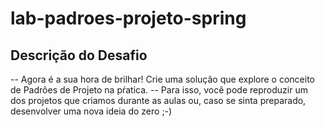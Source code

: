 # lab-padroes-projeto-spring
## Descrição do Desafio

--  Agora é a sua hora de brilhar! Crie uma solução que explore o conceito de Padrões de Projeto na pŕatica. 
--  Para isso, você pode reproduzir um dos projetos que criamos durante as aulas ou, caso se sinta preparado, desenvolver uma nova ideia do zero ;-)
